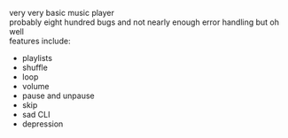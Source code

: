 very very basic music player <br>
probably eight hundred bugs and not nearly enough error handling but oh well <br>
features include: 
<ul>
    <li> playlists
    <li> shuffle
    <li> loop
    <li> volume 
    <li> pause and unpause
    <li> skip
    <li> sad CLI
    <li> depression
</ul>